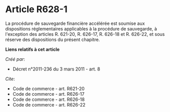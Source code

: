 # Article R628-1

La procédure de sauvegarde financière accélérée est soumise aux dispositions réglementaires applicables à la procédure de
sauvegarde, à l'exception des articles R. 621-20, R. 626-17, R. 626-18 et R. 626-22, et sous réserve des dispositions du
présent chapitre.

**Liens relatifs à cet article**

_Créé par_:

  - Décret n°2011-236 du 3 mars 2011 - art. 8

_Cite_:

  - Code de commerce - art. R621-20
  - Code de commerce - art. R626-17
  - Code de commerce - art. R626-18
  - Code de commerce - art. R626-22

